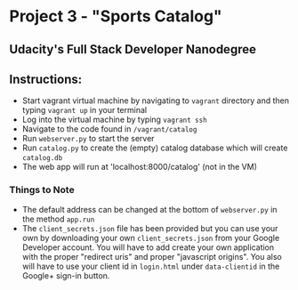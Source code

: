 # Project 3 - "Sports Catalog"
## Udacity's Full Stack Developer Nanodegree

## Instructions:
* Start vagrant virtual machine by navigating to `vagrant` directory and then
typing `vagrant up` in your terminal
* Log into the virtual machine by typing `vagrant ssh`
* Navigate to the code found in `/vagrant/catalog`
* Run `webserver.py` to start the server
* Run `catalog.py` to create the (empty) catalog database which will create
`catalog.db`
* The web app will run at 'localhost:8000/catalog' (not in the VM)

### Things to Note
* The default address can be changed at the bottom of `webserver.py` in the
method `app.run`
* The `client_secrets.json` file has been provided but you can use your own by
downloading your own `client_secrets.json` from your Google Developer account.
You will have to add create your own application with the proper "redirect uris"
and proper "javascript origins". You also will have to use your client id in
`login.html` under `data-clientid` in the Google+ sign-in button.
